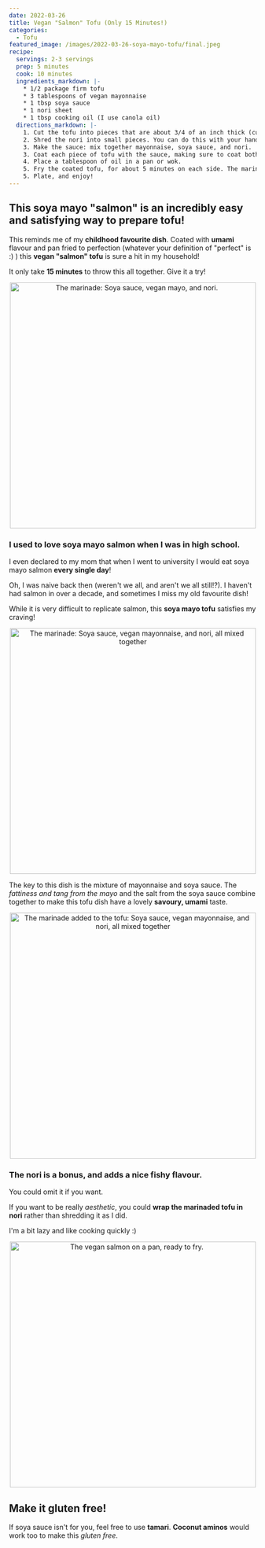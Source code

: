 ```yaml
---
date: 2022-03-26
title: Vegan "Salmon" Tofu (Only 15 Minutes!)
categories:
  - Tofu
featured_image: /images/2022-03-26-soya-mayo-tofu/final.jpeg
recipe:
  servings: 2-3 servings
  prep: 5 minutes
  cook: 10 minutes
  ingredients_markdown: |-
    * 1/2 package firm tofu
    * 3 tablespoons of vegan mayonnaise
    * 1 tbsp soya sauce
    * 1 nori sheet
    * 1 tbsp cooking oil (I use canola oil)
  directions_markdown: |-
    1. Cut the tofu into pieces that are about 3/4 of an inch thick (cubes, squares, or whatever you like!).
    2. Shred the nori into small pieces. You can do this with your hands or you can cut it with a knife.
    3. Make the sauce: mix together mayonnaise, soya sauce, and nori.
    3. Coat each piece of tofu with the sauce, making sure to coat both sides.
    4. Place a tablespoon of oil in a pan or wok.
    5. Fry the coated tofu, for about 5 minutes on each side. The marinade and tofu should lose some water, and look a bit crispy.
    5. Plate, and enjoy!
---
```


## This soya mayo "salmon" is an incredibly easy and satisfying way to prepare tofu!

This reminds me of my **childhood favourite dish**. Coated with **umami** flavour and pan fried to perfection (whatever your definition of "perfect" is :) ) this **vegan "salmon" tofu** is sure a hit in my household!

It only take **15 minutes** to throw this all together. Give it a try! 

<p align="center">
<img src="/images/2022-03-26-soya-mayo-tofu/ingredients.jpeg" width="500"
alt="The marinade: Soya sauce, vegan mayo, and nori.">
</p>

### I used to love soya mayo salmon when I was in high school.

I even declared to my mom that when I went to university I would eat soya mayo salmon **every single day**!

Oh, I was naive back then (weren't we all, and aren't we all still!?). I haven't had salmon in over a decade, and sometimes I miss my old favourite dish!

While it is very difficult to replicate salmon, this **soya mayo tofu** satisfies my craving!

<p align="center">
<img src="/images/2022-03-26-soya-mayo-tofu/sauce.jpeg" width="500"
alt="The marinade: Soya sauce, vegan mayonnaise, and nori, all mixed together">
</p>

The key to this dish is the mixture of mayonnaise and soya sauce. The *fattiness and tang from the mayo* and the salt from the soya sauce combine together to make this tofu dish have a lovely **savoury, umami** taste.

<p align="center">
<img src="/images/2022-03-26-soya-mayo-tofu/mixed.jpeg" width="500"
alt="The marinade added to the tofu: Soya sauce, vegan mayonnaise, and nori, all mixed together">
</p>

### The nori is a bonus, and adds a nice fishy flavour.

You could omit it if you want.

If you want to be really *aesthetic*, you could **wrap the marinaded tofu in nori** rather than shredding it as I did.

I'm a bit lazy and like cooking quickly :)

<p align="center">
<img src="/images/2022-03-26-soya-mayo-tofu/prefry.jpeg" width="500"
alt="The vegan salmon on a pan, ready to fry.">
</p>

## Make it gluten free! 

If soya sauce isn't for you, feel free to use **tamari**. **Coconut aminos** would work too to make this *gluten free*. 